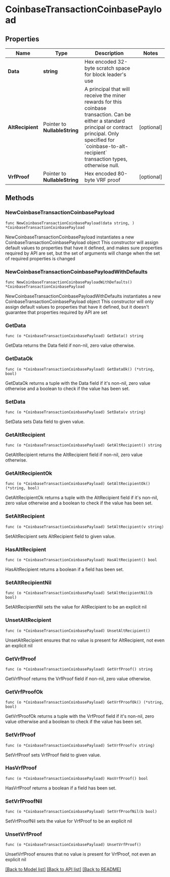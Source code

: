 # CoinbaseTransactionCoinbasePayload

## Properties

Name | Type | Description | Notes
------------ | ------------- | ------------- | -------------
**Data** | **string** | Hex encoded 32-byte scratch space for block leader&#39;s use | 
**AltRecipient** | Pointer to **NullableString** | A principal that will receive the miner rewards for this coinbase transaction. Can be either a standard principal or contract principal. Only specified for &#x60;coinbase-to-alt-recipient&#x60; transaction types, otherwise null. | [optional] 
**VrfProof** | Pointer to **NullableString** | Hex encoded 80-byte VRF proof | [optional] 

## Methods

### NewCoinbaseTransactionCoinbasePayload

`func NewCoinbaseTransactionCoinbasePayload(data string, ) *CoinbaseTransactionCoinbasePayload`

NewCoinbaseTransactionCoinbasePayload instantiates a new CoinbaseTransactionCoinbasePayload object
This constructor will assign default values to properties that have it defined,
and makes sure properties required by API are set, but the set of arguments
will change when the set of required properties is changed

### NewCoinbaseTransactionCoinbasePayloadWithDefaults

`func NewCoinbaseTransactionCoinbasePayloadWithDefaults() *CoinbaseTransactionCoinbasePayload`

NewCoinbaseTransactionCoinbasePayloadWithDefaults instantiates a new CoinbaseTransactionCoinbasePayload object
This constructor will only assign default values to properties that have it defined,
but it doesn't guarantee that properties required by API are set

### GetData

`func (o *CoinbaseTransactionCoinbasePayload) GetData() string`

GetData returns the Data field if non-nil, zero value otherwise.

### GetDataOk

`func (o *CoinbaseTransactionCoinbasePayload) GetDataOk() (*string, bool)`

GetDataOk returns a tuple with the Data field if it's non-nil, zero value otherwise
and a boolean to check if the value has been set.

### SetData

`func (o *CoinbaseTransactionCoinbasePayload) SetData(v string)`

SetData sets Data field to given value.


### GetAltRecipient

`func (o *CoinbaseTransactionCoinbasePayload) GetAltRecipient() string`

GetAltRecipient returns the AltRecipient field if non-nil, zero value otherwise.

### GetAltRecipientOk

`func (o *CoinbaseTransactionCoinbasePayload) GetAltRecipientOk() (*string, bool)`

GetAltRecipientOk returns a tuple with the AltRecipient field if it's non-nil, zero value otherwise
and a boolean to check if the value has been set.

### SetAltRecipient

`func (o *CoinbaseTransactionCoinbasePayload) SetAltRecipient(v string)`

SetAltRecipient sets AltRecipient field to given value.

### HasAltRecipient

`func (o *CoinbaseTransactionCoinbasePayload) HasAltRecipient() bool`

HasAltRecipient returns a boolean if a field has been set.

### SetAltRecipientNil

`func (o *CoinbaseTransactionCoinbasePayload) SetAltRecipientNil(b bool)`

 SetAltRecipientNil sets the value for AltRecipient to be an explicit nil

### UnsetAltRecipient
`func (o *CoinbaseTransactionCoinbasePayload) UnsetAltRecipient()`

UnsetAltRecipient ensures that no value is present for AltRecipient, not even an explicit nil
### GetVrfProof

`func (o *CoinbaseTransactionCoinbasePayload) GetVrfProof() string`

GetVrfProof returns the VrfProof field if non-nil, zero value otherwise.

### GetVrfProofOk

`func (o *CoinbaseTransactionCoinbasePayload) GetVrfProofOk() (*string, bool)`

GetVrfProofOk returns a tuple with the VrfProof field if it's non-nil, zero value otherwise
and a boolean to check if the value has been set.

### SetVrfProof

`func (o *CoinbaseTransactionCoinbasePayload) SetVrfProof(v string)`

SetVrfProof sets VrfProof field to given value.

### HasVrfProof

`func (o *CoinbaseTransactionCoinbasePayload) HasVrfProof() bool`

HasVrfProof returns a boolean if a field has been set.

### SetVrfProofNil

`func (o *CoinbaseTransactionCoinbasePayload) SetVrfProofNil(b bool)`

 SetVrfProofNil sets the value for VrfProof to be an explicit nil

### UnsetVrfProof
`func (o *CoinbaseTransactionCoinbasePayload) UnsetVrfProof()`

UnsetVrfProof ensures that no value is present for VrfProof, not even an explicit nil

[[Back to Model list]](../README.md#documentation-for-models) [[Back to API list]](../README.md#documentation-for-api-endpoints) [[Back to README]](../README.md)


